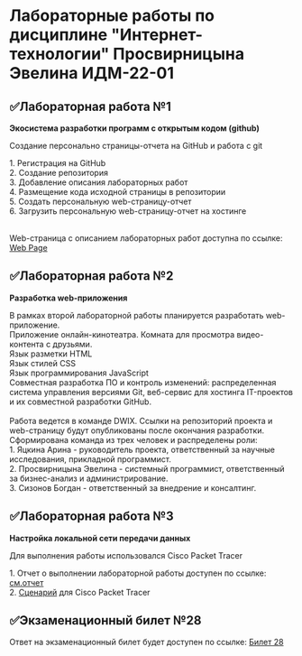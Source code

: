 # Лабораторные работы по дисциплине "Интернет-технологии" Просвирницына Эвелина ИДМ-22-01

<h2>✅Лабораторная работа №1</h2>
<b><p>Экосистема разработки программ с открытым кодом (github)</b></p>
<p>Создание персонально страницы-отчета на GitHub и работа с git</p>
1. Регистрация на GitHub<br>
2. Создание репозитория<br>
3. Добавление описания лабораторных работ<br>
4. Размещение кода исходной страницы в репозитории<br>
5. Создать персональную web-страницу-отчет<br>
6. Загрузить персональную web-страницу-отчет на хостинге<br><br>

Web-страница с описанием лабораторных работ доступна по ссылке: <a href="https://dragoncatevelina.github.io/">Web Page</a>

<h2>✅Лабораторная работа №2</h2>
<b><p>Разработка web-приложения</b></p>
В рамках второй лабораторной работы планируется разработать web-приложение.<br>
Приложение онлайн-кинотеатра. Комната для просмотра видео-контента с друзьями.<br>
Язык разметки HTML<br>
Язык стилей CSS<br>
Язык программирования JavaScript<br>
Совместная разработка ПО и контроль изменений: распределенная система управления версиями Git, веб-сервис для хостинга IT-проектов и их совместной разработки GitHub.<br>
<br>
Работа ведется в команде DWIX. Ссылки на репозиторий проекта и web-страницу будут опубликованы после окончания разработки.<br>
Сформирована команда из трех человек и распределены роли:<br>
1. Яцкина Арина - руководитель проекта, ответственный за научные исследования, прикладной программист.<br>
2. Просвирницына Эвелина - системный программист, ответственный за бизнес-анализ и администрирование.<br>
3. Сизонов Богдан - ответственный за внедрение и консалтинг.<br>

<h2>✅Лабораторная работа №3</h2>
<b><p>Настройка локальной сети передачи данных</b></p>
<p>Для выполнения работы использовался Cisco Packet Tracer</p>
1. Отчет о выполнении лабораторной работы доступен по ссылке: <a href="https://github.com/Dragoncatevelina/Dragoncatevelina.github.io/blob/main/Просвиницына Эвелина ИДМ-22-01.pdf">см.отчет</a><br>
2. <a href="https://github.com/Dragoncatevelina/Dragoncatevelina.github.io/blob/main/Просвирницына_Эвелина_ИДМ-22-01.pka">Сценарий</a> для Cisco Packet Tracer

<h2>✅Экзаменационный билет №28</h2>
<p>Ответ на экзаменационный билет будет доступен по ссылке: <a href="https://github.com/stankin/inet-2022/wiki/Билет-28">Билет 28 </a></p>
